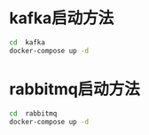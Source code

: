 # 

# kafka启动方法

``` sh
cd  kafka
docker-compose up -d
``` 

# rabbitmq启动方法

``` sh
cd  rabbitmq
docker-compose up -d
```